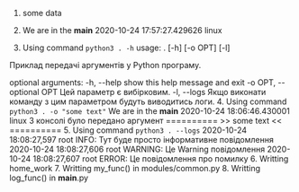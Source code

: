 1. some data
2. We are in the __main__
   2020-10-24 17:57:27.429626
   linux

3. Using command `python3 . -h`
   usage: . [-h] [-o OPT] [-l]

Приклад передачі аргументів у Python програму.

optional arguments:
  -h, --help            show this help message and exit
  -o OPT, --optional OPT
                        Цей параметр є вибірковим.
  -l, --logs            Якщо виконати команду з цим параметром будуть
                        виводитись логи.
4. Using command `python3 . -o "some text"`
   We are in the __main__
   2020-10-24 18:06:46.430001
   linux
   З консолі було передано аргумент
   ========== >> some text << ==========
5. Using command `python3 . --logs`
   2020-10-24 18:08:27,597 root INFO: Тут буде просто інформативне повідомлення
   2020-10-24 18:08:27,606 root WARNING: Це Warning повідомлення
   2020-10-24 18:08:27,607 root ERROR: Це повідомлення про помилку
6. Writting home_work
7. Writting my_func() in modules/common.py
8. Writting log_func() in __main__.py   


